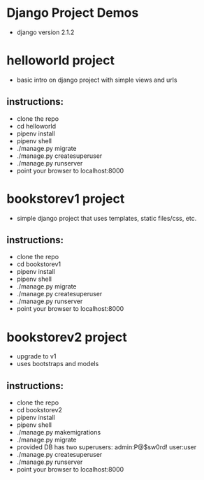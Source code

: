 # Django Project Demos
- django version 2.1.2

# helloworld project
- basic intro on django project with simple views and urls

## instructions:
- clone the repo
- cd helloworld
- pipenv install
- pipenv shell
- ./manage.py migrate
- ./manage.py createsuperuser
- ./manage.py runserver
- point your browser to localhost:8000


# bookstorev1 project
- simple django project that uses templates, static files/css, etc.

## instructions:
- clone the repo
- cd bookstorev1
- pipenv install
- pipenv shell
- ./manage.py migrate
- ./manage.py createsuperuser
- ./manage.py runserver
- point your browser to localhost:8000

# bookstorev2 project
- upgrade to v1
- uses bootstraps and models

## instructions:
- clone the repo
- cd bookstorev2
- pipenv install
- pipenv shell
- ./manage.py makemigrations
- ./manage.py migrate
- provided DB has two superusers: 
    admin:P@$sw0rd!
    user:user
- ./manage.py createsuperuser
- ./manage.py runserver
- point your browser to localhost:8000
 

